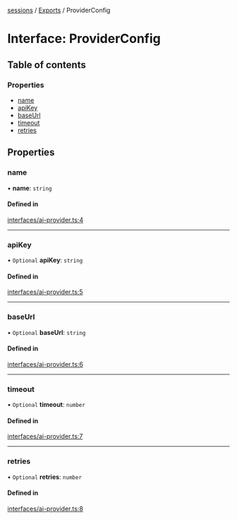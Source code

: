 <!-- 
 ⚠️  AUTO-GENERATED FILE - DO NOT EDIT MANUALLY
 This file is automatically generated by scripts/docs-generator.js
 To make changes, edit the source TypeScript files or update the generator script
-->

[sessions](../../) / [Exports](../modules) / ProviderConfig

# Interface: ProviderConfig

## Table of contents

### Properties

- [name](ProviderConfig#name)
- [apiKey](ProviderConfig#apikey)
- [baseUrl](ProviderConfig#baseurl)
- [timeout](ProviderConfig#timeout)
- [retries](ProviderConfig#retries)

## Properties

### name

• **name**: `string`

#### Defined in

[interfaces/ai-provider.ts:4](https://github.com/woojubb/robota/blob/1b62bb02b890c71ae884378577a1521b0f8628be/packages/sessions/src/interfaces/ai-provider.ts#L4)

___

### apiKey

• `Optional` **apiKey**: `string`

#### Defined in

[interfaces/ai-provider.ts:5](https://github.com/woojubb/robota/blob/1b62bb02b890c71ae884378577a1521b0f8628be/packages/sessions/src/interfaces/ai-provider.ts#L5)

___

### baseUrl

• `Optional` **baseUrl**: `string`

#### Defined in

[interfaces/ai-provider.ts:6](https://github.com/woojubb/robota/blob/1b62bb02b890c71ae884378577a1521b0f8628be/packages/sessions/src/interfaces/ai-provider.ts#L6)

___

### timeout

• `Optional` **timeout**: `number`

#### Defined in

[interfaces/ai-provider.ts:7](https://github.com/woojubb/robota/blob/1b62bb02b890c71ae884378577a1521b0f8628be/packages/sessions/src/interfaces/ai-provider.ts#L7)

___

### retries

• `Optional` **retries**: `number`

#### Defined in

[interfaces/ai-provider.ts:8](https://github.com/woojubb/robota/blob/1b62bb02b890c71ae884378577a1521b0f8628be/packages/sessions/src/interfaces/ai-provider.ts#L8)
